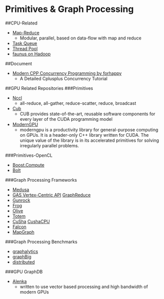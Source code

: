 # Primitives & Graph Processing
##CPU-Related  
- [Map-Reduce](https://github.com/haptork/easyLambda)  
  - Modular, parallel, based on data-flow with map and reduce
- [Task Queue](https://github.com/bakercp/ofxTaskQueue)   
- [Thread Pool](https://github.com/progschj/ThreadPool)
- [faunus on Hadoop](https://github.com/thinkaurelius/faunus)   

##Document
- [Modern CPP Concurrency Programming by forhappy](https://github.com/forhappy/Cplusplus-Concurrency-In-Practice)      
  - A Detailed Cplusplus Concurrency Tutorial  

##GPU Related Repositories
###Primitives
- [Nccl](https://github.com/NVIDIA/nccl)    
  - all-reduce, all-gather, reduce-scatter, reduce, broadcast  
- [Cub](https://github.com/NVlabs/cub)   
  - CUB provides state-of-the-art, reusable software components for every layer of the CUDA programming model
- [ModernGPU](https://github.com/moderngpu/moderngpu)
  - moderngpu is a productivity library for general-purpose computing on GPUs. It is a header-only C++ library written for CUDA. The unique value of the library is in its accelerated primitives for solving irregularly parallel problems.

###Primitives-OpenCL
- [Boost.Compute](https://github.com/boostorg/compute)    
- [Bolt](https://github.com/HSA-Libraries/Bolt)

###Graph Processing Frameworks
- [Medusa](https://github.com/JianlongZhong/Medusa)  
- [GAS Vertex-Centric API](https://github.com/RoyalCaliber/vertexAPI2) [GraphReduce](https://github.com/dipanjans12/GraphReduce)   
- [Gunrock](https://github.com/gunrock/gunrock)  
- [Frog](https://github.com/AndrewStallman/Frog)  
- [Olive](https://github.com/ACSAlab/olive)  
- [Totem](https://github.com/netsyslab/Totem)  
- [CuSha](https://github.com/farkhor/CuSha)  [CushaCPU](https://github.com/farkhor/MTCPU-VertexCentric  )
- [Falcon](https://github.com/unniiisc/Falcon-A-Graph-Manipulation-Language-for-Heterogeneous-Systems)  
- [MapGraph](https://github.com/CheYulin/MirrorOfMapGraph)  

###Graph Processing Benchmarks
- [graphalytics](https://github.com/tudelft-atlarge/graphalytics)   
- [graphBig](https://github.com/graphbig/graphBIG)  
- [distributed](https://github.com/xvz/graph-processing)

###GPU GraphDB
- [Alenka](https://github.com/antonmks/Alenka)  
  - written to use vector based processing and high bandwidth of modern GPUs
